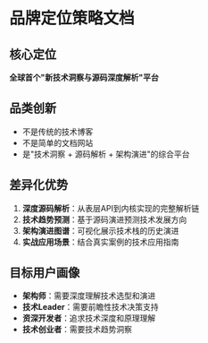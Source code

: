 # 品牌定位策略文档

## 核心定位
**全球首个"新技术洞察与源码深度解析"平台**

## 品类创新
- 不是传统的技术博客
- 不是简单的文档网站  
- 是"技术洞察 + 源码解析 + 架构演进"的综合平台

## 差异化优势
1. **深度源码解析**：从表层API到内核实现的完整解析链
2. **技术趋势预测**：基于源码演进预测技术发展方向
3. **架构演进图谱**：可视化展示技术栈的历史演进
4. **实战应用场景**：结合真实案例的技术应用指南

## 目标用户画像
- **架构师**：需要深度理解技术选型和演进
- **技术Leader**：需要前瞻性技术决策支持
- **资深开发者**：追求技术深度和原理理解
- **技术创业者**：需要技术趋势洞察
